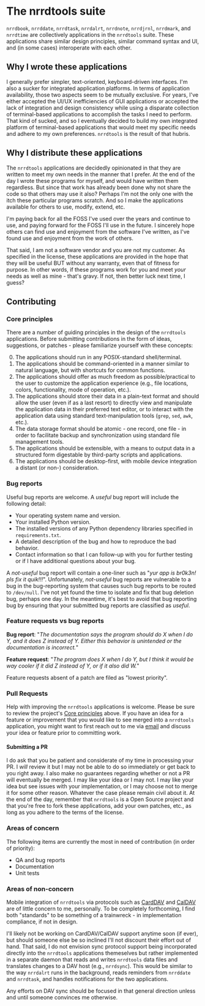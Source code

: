 # The nrrdtools suite
`nrrdbook`, `nrrddate`, `nrrdtask`, `nrrdalrt`, `nrrdnote`, `nrrdjrnl`, `nrrdmark`, and `nrrdtime` are collectively applications in the `nrrdtools` suite. These applications share similar design principles, similar command syntax and UI, and (in some cases) interoperate with each other.

## Why I wrote these applications
I generally prefer simpler, text-oriented, keyboard-driven interfaces. I'm also a sucker for integrated application platforms. In terms of application availability, those two aspects seem to be mutually exclusive. For years, I've either accepted the UI/UX inefficiencies of GUI applications or accepted the lack of integration and design consistency while using a disparate collection of terminal-based applications to accomplish the tasks I need to perform. That kind of sucked, and so I eventually decided to build my own integrated platform of terminal-based applications that would meet my specific needs and adhere to my own preferences. `nrrdtools` is the result of that hubris.

## Why I distribute these applications
The `nrrdtools` applications are decidedly opinionated in that they are written to meet my own needs in the manner that I prefer. At the end of the day I wrote these programs for myself, and would have written them regardless. But since that work has already been done why not share the code so that others may use it also? Perhaps I'm not the only one with the itch these particular programs scratch. And so I make the applications available for others to use, modify, extend, etc.

I'm paying back for all the FOSS I've used over the years and continue to use, and paying forward for the FOSS I'll use in the future. I sincerely hope others can find use and enjoyment from the software I've written, as I've found use and enjoyment from the work of others.

That said, I am not a software vendor and you are not my customer. As specified in the license, these applications are provided in the hope that they will be useful BUT without any warranty, even that of fitness for purpose. In other words, if these programs work for you and meet *your* needs as well as mine - that's gravy. If not, then better luck next time, I guess?

## Contributing
### Core principles
There are a number of guiding principles in the design of the `nrrdtools` applications. Before submitting contributions in the form of ideas, suggestions, or patches - please familiarize yourself with these concepts:

0. The applications should run in any POSIX-standard shell/terminal.
1. The applications should be command-oriented in a manner similar to natural language, but with shortcuts for common functions.
2. The applications should offer as much freedom as possible/practical to the user to customize the application experience (e.g., file locations, colors, functionality, mode of operation, etc.).
3. The applications should store their data in a plain-text format and should allow the user (even if as a last resort) to directly view and manipulate the application data in their preferred text editor, or to interact with the application data using standard text-manipulation tools (`grep`, `sed`, `awk`, etc.).
4. The data storage format should be atomic - one record, one file - in order to facilitate backup and synchronization using standard file management tools.
5. The applications should be extensible, with a means to output data in a structured form digestable by third-party scripts and applications.
6. The applications should be desktop-first, with mobile device integration a distant (or non-) consideration.

### Bug reports
Useful bug reports are welcome. A *useful* bug report will include the following detail:

- Your operating system name and version.
- Your installed Python version.
- The installed versions of any Python dependency libraries specified in `requirements.txt`.
- A detailed description of the bug and how to reproduce the bad behavior.
- Contact information so that I can follow-up with you for further testing or if I have additional questions about your bug.

A *not-useful* bug report will contain a one-liner such as "*yur app is br0k3n! pls fix it quik!!!*". Unfortunately, *not-useful* bug reports are vulnerable to a bug in the bug-reporting system that causes such bug reports to be routed to `/dev/null`. I've not yet found the time to isolate and fix that bug deletion bug, perhaps one day. In the meantime, it's best to avoid that bug reporting bug by ensuring that your submitted bug reports are classified as *useful*.

### Feature requests vs bug reports
**Bug report**: "*The documentation says the program should do X when I do Y, and it does Z instead of Y. Either this behavior is unintended or the documentation is incorrect.*"

**Feature request**: "*The program does X when I do Y, but I think it would be way cooler if it did Z instead of Y, or if it also did W.*"

Feature requests absent of a patch are filed as "lowest priority".

### Pull Requests
Help with improving the `nrrdtools` applications is welcome. Please be sure to review the project's [Core principles](#core-principles) above. If you have an idea for a feature or improvement that you would like to see merged into a `nrrdtools` application, you might want to first reach out to me via [email](mailto:sean@sdoconnell.net) and discuss your idea or feature prior to committing work.

#### Submitting a PR
I do ask that you be patient and considerate of my time in processing your PR. I *will* review it but I may not be able to do so immediately or get back to you right away. I also make no guarantees regarding whether or not a PR will eventually be merged. I may like your idea or I may not. I may like your idea but see issues with your implementation, or I may choose not to merge it for some other reason. Whatever the case please remain civil about it. At the end of the day, remember that `nrrdtools` is a Open Source project and that you're free to fork these applications, add your own patches, etc., as long as you adhere to the terms of the license.

### Areas of concern
The following items are currently the most in need of contribution (in order of priority):

- QA and bug reports
- Documentation
- Unit tests

### Areas of non-concern
Mobile integration of `nrrdtools` via protocols such as [CardDAV](https://en.wikipedia.org/wiki/CardDAV) and [CalDAV](https://en.wikipedia.org/wiki/CalDAV) are of little concern to me, personally. To be completely forthcoming, I find both "standards" to be something of a trainwreck - in implementation compliance, if not in design.

I'll likely not be working on CardDAV/CalDAV support anytime soon (if ever), but should someone else be so inclined I'll not discount their effort out of hand. That said, I do not envision sync protocol support being incorporated directly into the `nrrdtools` applications themeselves but rather implemented in a separate daemon that reads and writes `nrrdtools` data files and translates changes to a DAV host (e.g., `nrrdsync`). This would be similar to the way `nrrdalrt` runs in the background, reads reminders from `nrrddate` and `nrrdtask`, and handles notifications for the two applications.

Any efforts on DAV sync should be focused in that general direction unless and until someone convinces me otherwise.

